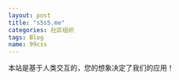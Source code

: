 ```yaml
---
layout: post
title: "s5s5.me"
categories: 社区组织
tags: Blog
name: 99css
---
```


本站是基于人类交互的，您的想象决定了我们<!--break-->的应用！

